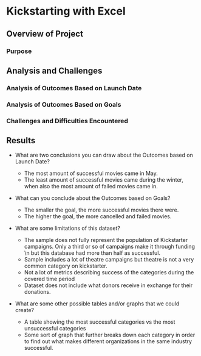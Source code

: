 # Kickstarting with Excel

## Overview of Project

### Purpose

## Analysis and Challenges

### Analysis of Outcomes Based on Launch Date

### Analysis of Outcomes Based on Goals

### Challenges and Difficulties Encountered

## Results

- What are two conclusions you can draw about the Outcomes based on Launch Date?
	- The most amount of successful movies came in May.
	- The least amount of successful movies came during the winter, when also the most amount of failed movies came in.

- What can you conclude about the Outcomes based on Goals?
	- The smaller the goal, the more successful movies there were.
	- The higher the goal, the more cancelled and failed movies.
- What are some limitations of this dataset?
	- The sample does not fully represent the population of Kickstarter campaigns. Only a third or so of campaigns make it through funding \n
	but this database had more than half as successful.
	- Sample includes a lot of theatre campaigns but theatre is not a very common category on kickstarter.
	- Not a lot of metrics describing success of the categories during the covered time period
	- Dataset does not include what donors receive in exchange for their donations.
- What are some other possible tables and/or graphs that we could create?
	- A table showing the most successful categories vs the most unsuccessful categories
	- Some sort of graph that further breaks down each category in order to find out what makes different organizations in the same industry successful.
